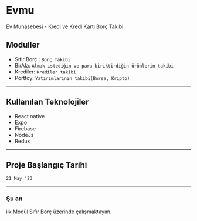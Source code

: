 # Evmu

Ev Muhasebesi - Kredi ve Kredi Kartı Borç Takibi

## Moduller

- Sıfır Borç : `Borç Takibi`
- BirAla: `Almak istediğin ve para biriktirdiğin ürünlerin takibi`
- Krediler: `Krediler takibi`
- Portfoy: `Yatırımlarının takibi(Borsa, Kripto)`

---

## Kullanılan Teknolojiler

- React native
- Expo
- Firebase
- NodeJs
- Redux

---

## Proje Başlangıç Tarihi

```
21 May '23
```

---

### Şu an

ilk Modül Sıfır Borç üzerinde çalışmaktayım.
